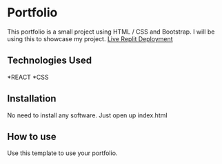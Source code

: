 # Portfolio
This portfolio is a small project using HTML / CSS and Bootstrap. I will be using this to showcase my project.
[Live Replit Deployment](https://portfolio.hrtchoke.repl.co/)
## Technologies Used
*REACT
*CSS
## Installation
No need to install any software. Just open up index.html
## How to use
Use this template to use your portfolio.
